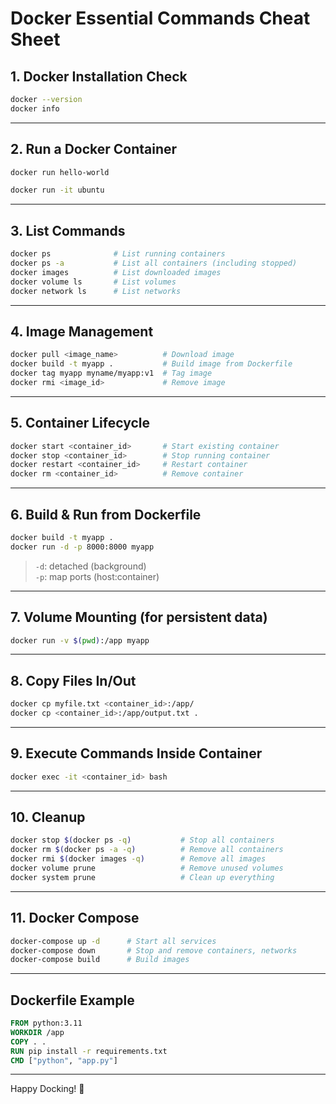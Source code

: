 # Docker Essential Commands Cheat Sheet

## 1. Docker Installation Check

```bash
docker --version
docker info
```

---

## 2. Run a Docker Container

```bash
docker run hello-world
```

```bash
docker run -it ubuntu
```

---

## 3. List Commands

```bash
docker ps              # List running containers
docker ps -a           # List all containers (including stopped)
docker images          # List downloaded images
docker volume ls       # List volumes
docker network ls      # List networks
```

---

## 4. Image Management

```bash
docker pull <image_name>          # Download image
docker build -t myapp .           # Build image from Dockerfile
docker tag myapp myname/myapp:v1  # Tag image
docker rmi <image_id>             # Remove image
```

---

## 5. Container Lifecycle

```bash
docker start <container_id>       # Start existing container
docker stop <container_id>        # Stop running container
docker restart <container_id>     # Restart container
docker rm <container_id>          # Remove container
```

---

## 6. Build & Run from Dockerfile

```bash
docker build -t myapp .
docker run -d -p 8000:8000 myapp
```

> `-d`: detached (background)  
> `-p`: map ports (host:container)

---

## 7. Volume Mounting (for persistent data)

```bash
docker run -v $(pwd):/app myapp
```

---

## 8. Copy Files In/Out

```bash
docker cp myfile.txt <container_id>:/app/
docker cp <container_id>:/app/output.txt .
```

---

## 9. Execute Commands Inside Container

```bash
docker exec -it <container_id> bash
```

---

## 10. Cleanup

```bash
docker stop $(docker ps -q)           # Stop all containers
docker rm $(docker ps -a -q)          # Remove all containers
docker rmi $(docker images -q)        # Remove all images
docker volume prune                   # Remove unused volumes
docker system prune                   # Clean up everything
```

---

## 11. Docker Compose

```bash
docker-compose up -d      # Start all services
docker-compose down       # Stop and remove containers, networks
docker-compose build      # Build images
```

---

## Dockerfile Example

```Dockerfile
FROM python:3.11
WORKDIR /app
COPY . .
RUN pip install -r requirements.txt
CMD ["python", "app.py"]
```

---

Happy Docking! 🐳
